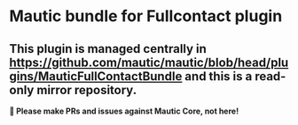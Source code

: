# Mautic bundle for Fullcontact plugin

## This plugin is managed centrally in https://github.com/mautic/mautic/blob/head/plugins/MauticFullContactBundle and this is a read-only mirror repository.

**📣 Please make PRs and issues against Mautic Core, not here!**
